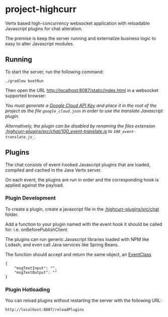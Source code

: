 # project-highcurr

Vertx based high-concurrency websocket application with reloadable Javascript plugins for chat alteration.

The premise is keep the server running and externalize business logic to easy to alter Javascript modules.

## Running

To start the server, run the following command:

    ./gradlew bootRun
    
Then open the URL [http://localhost:8087/static/index.html](http://localhost:8087/static/index.html) in a 
websocket supported browser:

*You must generate a [Google Cloud API Key](https://cloud.google.com/video-intelligence/docs/common/auth) 
and place it in the root of the project as the file `google_cloud.json` in order to use the 
translate Javascript plugin.*

*Alternatively, the plugin can be disabled by renaming the files extension
[:highcurr-plugins/src/chat/100_event-translate.js](highcurr-plugins/src/chat/100_event-translate.js) to 
`100_event-translate.js_`.*

## Plugins
    
The chat consists of event-hooked Javascript plugins that are loaded, compiled and cached in the Java Vertx server.

On each event, the plugins are run in order and the corresponding hook is applied against the payload.

### Plugin Development

To create a plugin, create a javascript file in the [:highcurr-plugins/src/chat](highcurr-plugins/src/chat) folder.

Add a function to your plugin named with the event hook it should be called for: i.e. onBeforePublishClient.

The plugins can run generic Javascript libraries loaded with NPM like Lodash, and even call Java services like Spring Beans.

The function should accept and return the same object, 
an [EventClass](highcurr-ws/src/main/kotlin/highcurr/highcurrws/vertx/verticle/wsserver/EventClass.kt)

    {
        "msgTextInput": "",
        "msgTextOutput": ""
    }

### Plugin Hotloading

You can reload plugins without restarting the server with the following URL:

    http://localhost:8087/reloadPlugins